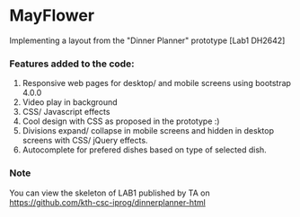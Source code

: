 # MayFlower
Implementing a layout from the "Dinner Planner" prototype [Lab1 DH2642]

### Features added to the code:
1. Responsive web pages for desktop/ and mobile screens using bootstrap 4.0.0
2. Video play in background
3. CSS/ Javascript effects
4. Cool design with CSS as proposed in the prototype :) 
5. Divisions expand/ collapse in mobile screens and hidden in desktop screens with CSS/ jQuery effects.
6. Autocomplete for prefered dishes based on type of selected dish.

### Note
You can view the skeleton of LAB1 published by TA on https://github.com/kth-csc-iprog/dinnerplanner-html

